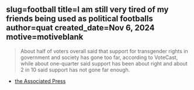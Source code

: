slug=football
title=I am still very tired of my friends being used as political footballs
author=quat
created_date=Nov 6, 2024
motive=motiveblank
---

> About half of voters overall said that support for transgender rights in government and society has gone too far, according to VoteCast, while about one-quarter said support has been about right and about 2 in 10 said support has not gone far enough.

- [the Associated Press](https://apnews.com/live/trump-harris-election-updates-11-5-2024#00000192-ffbf-dc56-a39e-ffbf5c030000)
